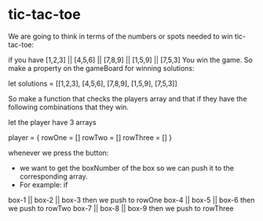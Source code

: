 # tic-tac-toe

We are going to think in terms of the numbers or spots needed to win tic-tac-toe:

if you have [1,2,3] || [4,5,6] || [7,8,9] || [1,5,9] || [7,5,3]
You win the game. So make a property on the gameBoard for winning solutions:

let solutions = [[1,2,3], [4,5,6], [7,8,9], [1,5,9], [7,5,3]]

So make a function that checks the players array and that if they have the following combinations that they win.

let the player have 3 arrays

player = {
rowOne = []
rowTwo = []
rowThree = []
}

whenever we press the button:

- we want to get the boxNumber of the box so we can push it to the corresponding array.
- For example: if

box-1 || box-2 || box-3 then we push to rowOne
box-4 || box-5 || box-6 then we push to rowTwo
box-7 || box-8 || box-9 then we push to rowThree
